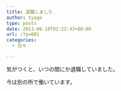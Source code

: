 ```yaml
---
title: 退職しました
author: tyage
type: posts
date: 2013-06-18T02:22:43+00:00
url: /?p=681
categories:
  - 日々

---
```

<p>気がつくと、いつの間にか退職していました。</p>
<p>今は別の所で働いています。</p>
